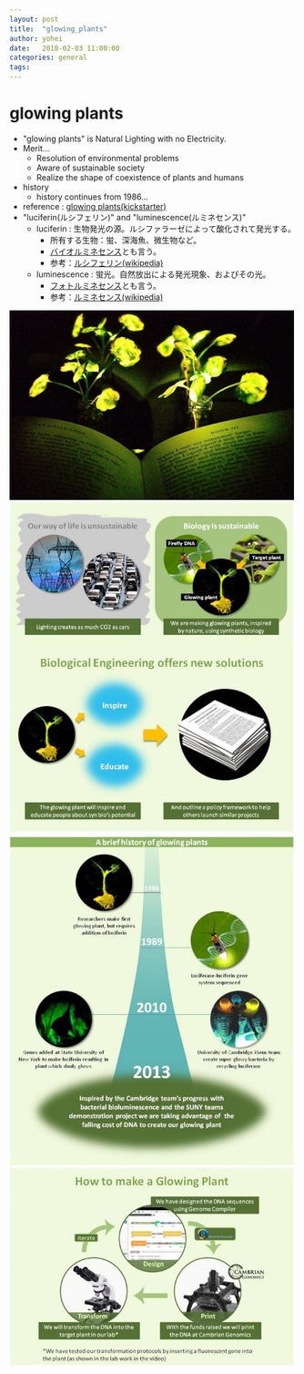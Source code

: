 ```yaml
---
layout: post
title:  "glowing_plants"
author: yohei
date:   2018-02-03 11:00:00
categories: general
tags: 
---
```


# glowing plants
- "glowing plants" is Natural Lighting with no Electricity.
- Merit...
  - Resolution of environmental problems
  - Aware of sustainable society
  - Realize the shape of coexistence of plants and humans
- history
  - history continues from 1986...
- reference : [glowing plants(kickstarter)](https://www.kickstarter.com/projects/antonyevans/glowing-plants-natural-lighting-with-no-electricit)
- "luciferin(ルシフェリン)" and "luminescence(ルミネセンス)"
  - luciferin : 生物発光の源。ルシファラーゼによって酸化されて発光する。
    - 所有する生物：蛍、深海魚、微生物など。
    - [バイオルミネセンス](https://ja.wikipedia.org/wiki/%E7%94%9F%E7%89%A9%E7%99%BA%E5%85%89)とも言う。
    - 参考：[ルシフェリン(wikipedia)](https://ja.wikipedia.org/wiki/%E3%83%AB%E3%82%B7%E3%83%95%E3%82%A7%E3%83%AA%E3%83%B3)
  - luminescence : 蛍光。自然放出による発光現象、およびその光。
    - [フォトルミネセンス](https://ja.wikipedia.org/wiki/%E3%83%95%E3%82%A9%E3%83%88%E3%83%AB%E3%83%9F%E3%83%8D%E3%82%BB%E3%83%B3%E3%82%B9)とも言う。 
    - 参考：[ルミネセンス(wikipedia)](https://ja.wikipedia.org/wiki/%E3%83%AB%E3%83%9F%E3%83%8D%E3%82%BB%E3%83%B3%E3%82%B9)

<img src="/images/glowing_plants.jpg" width="500px">
<img src="/images/glowing_plants_2.jpg" width="500px">
<img src="/images/glowing_plants_3.jpg" width="500px">
<img src="/images/glowing_plants_4.jpg" width="500px">
